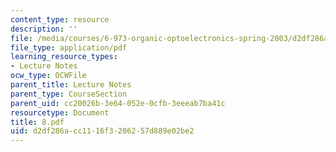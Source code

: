 ```yaml
---
content_type: resource
description: ''
file: /media/courses/6-973-organic-optoelectronics-spring-2003/d2df286acc1116f3206257d889e02be2_8.pdf
file_type: application/pdf
learning_resource_types:
- Lecture Notes
ocw_type: OCWFile
parent_title: Lecture Notes
parent_type: CourseSection
parent_uid: cc20026b-3e64-052e-0cfb-3eeeab7ba41c
resourcetype: Document
title: 8.pdf
uid: d2df286a-cc11-16f3-2062-57d889e02be2
---
```


